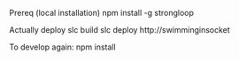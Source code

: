 Prereq (local installation)
npm install -g strongloop

Actually deploy
slc build
slc deploy http://swimminginsocket

To develop again:
npm install